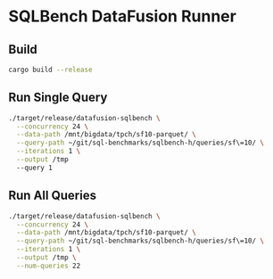 # SQLBench DataFusion Runner

## Build

```bash
cargo build --release
```

## Run Single Query

```bash
./target/release/datafusion-sqlbench \
  --concurrency 24 \
  --data-path /mnt/bigdata/tpch/sf10-parquet/ \
  --query-path ~/git/sql-benchmarks/sqlbench-h/queries/sf\=10/ \
  --iterations 1 \
  --output /tmp
  --query 1
```

## Run All Queries

```bash
./target/release/datafusion-sqlbench \
  --concurrency 24 \
  --data-path /mnt/bigdata/tpch/sf10-parquet/ \
  --query-path ~/git/sql-benchmarks/sqlbench-h/queries/sf\=10/ \
  --iterations 1 \
  --output /tmp \
  --num-queries 22
```
